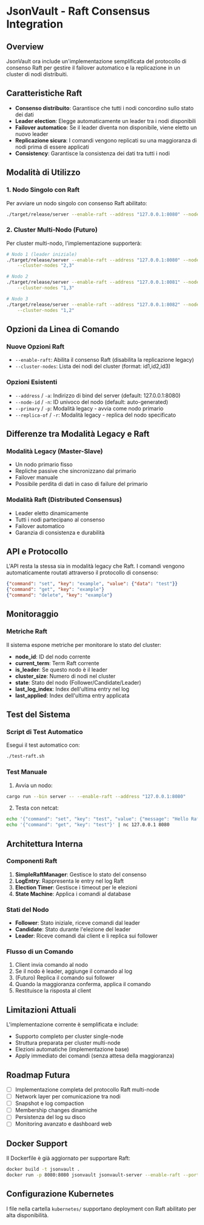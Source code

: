 # JsonVault - Raft Consensus Integration

## Overview

JsonVault ora include un'implementazione semplificata del protocollo di consenso Raft per gestire il failover automatico e la replicazione in un cluster di nodi distribuiti.

## Caratteristiche Raft

- **Consenso distribuito**: Garantisce che tutti i nodi concordino sullo stato dei dati
- **Leader election**: Elegge automaticamente un leader tra i nodi disponibili
- **Failover automatico**: Se il leader diventa non disponibile, viene eletto un nuovo leader
- **Replicazione sicura**: I comandi vengono replicati su una maggioranza di nodi prima di essere applicati
- **Consistency**: Garantisce la consistenza dei dati tra tutti i nodi

## Modalità di Utilizzo

### 1. Nodo Singolo con Raft

Per avviare un nodo singolo con consenso Raft abilitato:

```bash
./target/release/server --enable-raft --address "127.0.0.1:8080" --node-id "1"
```

### 2. Cluster Multi-Nodo (Futuro)

Per cluster multi-nodo, l'implementazione supporterà:

```bash
# Nodo 1 (leader iniziale)
./target/release/server --enable-raft --address "127.0.0.1:8080" --node-id "1" \
    --cluster-nodes "2,3"

# Nodo 2
./target/release/server --enable-raft --address "127.0.0.1:8081" --node-id "2" \
    --cluster-nodes "1,3"

# Nodo 3
./target/release/server --enable-raft --address "127.0.0.1:8082" --node-id "3" \
    --cluster-nodes "1,2"
```

## Opzioni da Linea di Comando

### Nuove Opzioni Raft

- `--enable-raft`: Abilita il consenso Raft (disabilita la replicazione legacy)
- `--cluster-nodes`: Lista dei nodi del cluster (format: id1,id2,id3)

### Opzioni Esistenti

- `--address` / `-a`: Indirizzo di bind del server (default: 127.0.0.1:8080)
- `--node-id` / `-n`: ID univoco del nodo (default: auto-generated)
- `--primary` / `-p`: Modalità legacy - avvia come nodo primario
- `--replica-of` / `-r`: Modalità legacy - replica del nodo specificato

## Differenze tra Modalità Legacy e Raft

### Modalità Legacy (Master-Slave)

- Un nodo primario fisso
- Repliche passive che sincronizzano dal primario
- Failover manuale
- Possibile perdita di dati in caso di failure del primario

### Modalità Raft (Distributed Consensus)

- Leader eletto dinamicamente
- Tutti i nodi partecipano al consenso
- Failover automatico
- Garanzia di consistenza e durabilità

## API e Protocollo

L'API resta la stessa sia in modalità legacy che Raft. I comandi vengono automaticamente routati attraverso il protocollo di consenso:

```json
{"command": "set", "key": "example", "value": {"data": "test"}}
{"command": "get", "key": "example"}
{"command": "delete", "key": "example"}
```

## Monitoraggio

### Metriche Raft

Il sistema espone metriche per monitorare lo stato del cluster:

- **node_id**: ID del nodo corrente
- **current_term**: Term Raft corrente
- **is_leader**: Se questo nodo è il leader
- **cluster_size**: Numero di nodi nel cluster
- **state**: Stato del nodo (Follower/Candidate/Leader)
- **last_log_index**: Index dell'ultima entry nel log
- **last_applied**: Index dell'ultima entry applicata

## Test del Sistema

### Script di Test Automatico

Esegui il test automatico con:

```bash
./test-raft.sh
```

### Test Manuale

1. Avvia un nodo:

```bash
cargo run --bin server -- --enable-raft --address "127.0.0.1:8080"
```

2. Testa con netcat:

```bash
echo '{"command": "set", "key": "test", "value": {"message": "Hello Raft!"}}' | nc 127.0.0.1 8080
echo '{"command": "get", "key": "test"}' | nc 127.0.0.1 8080
```

## Architettura Interna

### Componenti Raft

1. **SimpleRaftManager**: Gestisce lo stato del consenso
2. **LogEntry**: Rappresenta le entry nel log Raft
3. **Election Timer**: Gestisce i timeout per le elezioni
4. **State Machine**: Applica i comandi al database

### Stati del Nodo

- **Follower**: Stato iniziale, riceve comandi dal leader
- **Candidate**: Stato durante l'elezione del leader
- **Leader**: Riceve comandi dai client e li replica sui follower

### Flusso di un Comando

1. Client invia comando al nodo
2. Se il nodo è leader, aggiunge il comando al log
3. (Futuro) Replica il comando sui follower
4. Quando la maggioranza conferma, applica il comando
5. Restituisce la risposta al client

## Limitazioni Attuali

L'implementazione corrente è semplificata e include:

- Supporto completo per cluster single-node
- Struttura preparata per cluster multi-node
- Elezioni automatiche (implementazione base)
- Apply immediato dei comandi (senza attesa della maggioranza)

## Roadmap Futura

- [ ] Implementazione completa del protocollo Raft multi-node
- [ ] Network layer per comunicazione tra nodi
- [ ] Snapshot e log compaction
- [ ] Membership changes dinamiche
- [ ] Persistenza del log su disco
- [ ] Monitoring avanzato e dashboard web

## Docker Support

Il Dockerfile è già aggiornato per supportare Raft:

```bash
docker build -t jsonvault .
docker run -p 8080:8080 jsonvault jsonvault-server --enable-raft --port 8080
```

## Configurazione Kubernetes

I file nella cartella `kubernetes/` supportano deployment con Raft abilitato per alta disponibilità.
